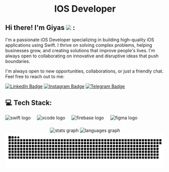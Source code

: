<h1 align="center">IOS Developer</h1>

## Hi there! I'm Giyas <img src="https://raw.githubusercontent.com/aemmadi/aemmadi/master/wave.gif" width="30px"> :

I'm a passionate iOS Developer specializing in building high-quality iOS applications using Swift. I thrive on solving complex problems, helping businesses grow, and creating solutions that improve people's lives. I'm always open to collaborating on innovative and disruptive ideas that push boundaries. </br>

I'm always open to new opportunities, collaborations, or just a friendly chat. Feel free to reach out to me:

[![LinkedIn Badge](https://img.shields.io/badge/in--giyos_khaitov-blue?style=flat-square&logo=Linkedin&logoColor=white&link=https://linkedin.com/in/giyos-khaitov-0074b0268/)](https://www.linkedin.com/in/giyos-khaitov-0074b0268/)
[![Instagram Badge](https://img.shields.io/badge/@gyaskhaitov-purple?style=flat&logo=instagram)](https://www.instagram.com/gyaskhaitov)
[![Telegram Badge](https://img.shields.io/badge/@GiyasIOS-blue?style=flat&logo=telegram)](https://t.me/GiyasIOS)


## 💻 Tech Stack:

<div align="left">
  <img src="https://cdn.jsdelivr.net/gh/devicons/devicon/icons/swift/swift-original.svg" height="30" alt="swift logo"  />
  <img width="12" />
  <img src="https://cdn.jsdelivr.net/gh/devicons/devicon/icons/xcode/xcode-original.svg" height="30" alt="xcode logo"  />
  <img width="12" />
  <img src="https://cdn.jsdelivr.net/gh/devicons/devicon/icons/firebase/firebase-plain.svg" height="30" alt="firebase logo"  />
  <img width="12" />
  <img src="https://cdn.jsdelivr.net/gh/devicons/devicon/icons/figma/figma-original.svg" height="30" alt="figma logo"  />
</div>

###

<div align="center">
  <img src="https://github-readme-stats.vercel.app/api?username=giasIOS&hide_title=false&hide_rank=false&show_icons=true&include_all_commits=true&count_private=true&disable_animations=false&theme=dracula&locale=en&hide_border=false" height="150" alt="stats graph"  />
  <img src="https://github-readme-stats.vercel.app/api/top-langs?username=giasIOS&locale=en&hide_title=false&layout=compact&card_width=320&langs_count=5&theme=dracula&hide_border=false" height="150" alt="languages graph"  />
</div>


<picture>
  <source media="(prefers-color-scheme: dark)" srcset="https://raw.githubusercontent.com/giasIOS/giasIOS/output/github-snake-dark.svg" />
  <source media="(prefers-color-scheme: light)" srcset="https://raw.githubusercontent.com/giasIOS/giasIOS/output/github-snake.svg" />
  <img alt="github-snake" src="https://raw.githubusercontent.com/giasIOS/giasIOS/output/github-snake.svg" />
</picture>
